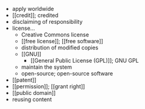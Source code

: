 - apply worldwide
- [[credit]]; credited
- disclaiming of responsibility
- license...
    - Creative Commons license
    - [[free license]]; [[free software]]
    - distribution of modified copies
    - [[GNU]]
        - [[General Public License (GPL)]]; GNU GPL
    - maintain the system
    - open-source; open-source software
- [[patent]]
- [[permission]]; [[grant right]]
- [[public domain]]
- reusing content
